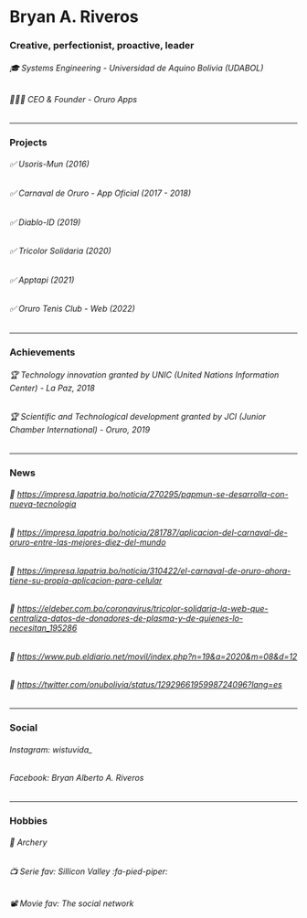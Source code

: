 # Bryan A. Riveros

### Creative, perfectionist, proactive, leader

###### 🎓 Systems Engineering - Universidad de Aquino Bolivia (UDABOL)

###### 👨🏻‍💻 CEO & Founder - Oruro Apps

------------

### Projects

###### ✅ Usoris-Mun (2016)

###### ✅ Carnaval de Oruro - App Oficial (2017 - 2018)

###### ✅ Diablo-ID (2019)

###### ✅ Tricolor Solidaria (2020)

###### ✅ Apptapi (2021)

###### ✅ Oruro Tenis Club - Web (2022)

------------

### Achievements

###### 🏆 Technology innovation granted by UNIC (United Nations Information Center) - La Paz, 2018

###### 🏆 Scientific and Technological development granted by JCI (Junior Chamber International) - Oruro, 2019

------------

### News

###### 📰 https://impresa.lapatria.bo/noticia/270295/papmun-se-desarrolla-con-nueva-tecnologia

###### 📰 https://impresa.lapatria.bo/noticia/281787/aplicacion-del-carnaval-de-oruro-entre-las-mejores-diez-del-mundo

###### 📰 https://impresa.lapatria.bo/noticia/310422/el-carnaval-de-oruro-ahora-tiene-su-propia-aplicacion-para-celular

###### 📰 https://eldeber.com.bo/coronavirus/tricolor-solidaria-la-web-que-centraliza-datos-de-donadores-de-plasma-y-de-quienes-lo-necesitan_195286

###### 📰 https://www.pub.eldiario.net/movil/index.php?n=19&a=2020&m=08&d=12

###### 📰 https://twitter.com/onubolivia/status/1292966195998724096?lang=es

------------

### Social

###### Instagram: wistuvida_ 

###### Facebook: Bryan Alberto A. Riveros

------------

### Hobbies

###### 🏹 Archery

###### 📺 Serie fav: Sillicon Valley :fa-pied-piper:

###### 📽 Movie fav: The social network
